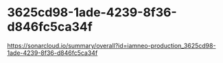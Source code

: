 # 3625cd98-1ade-4239-8f36-d846fc5ca34f
https://sonarcloud.io/summary/overall?id=iamneo-production_3625cd98-1ade-4239-8f36-d846fc5ca34f
